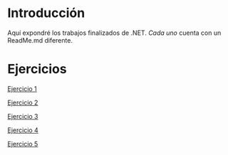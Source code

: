 # Introducción
Aquí expondré los trabajos finalizados de .NET.
*Cada uno* cuenta con un ReadMe.md diferente.

# Ejercicios
[Ejercicio 1](https://github.com/ShodytheWolf/TallerNET-exercises/tree/main/NET%20ASP%20Core%20Web/NET%20Web%20API/Ejemplo1)

[Ejercicio 2](https://github.com/ShodytheWolf/TallerNET-exercises/tree/main/NET%20ASP%20Core%20Web/NET%20Web%20API/PipeLineExercise)

[Ejercicio 3](https://github.com/ShodytheWolf/TallerNET-exercises/blob/main/NET%20ASP%20Core%20Web/NET%20Web%20API/Ejercicio4)

[Ejercicio 4](https://github.com/ShodytheWolf/TallerNET-exercises/blob/main/NET%20ASP%20Core%20Web/NET%20Web%20API/SignalRLoginExercise/readme.md)

[Ejercicio 5](https://github.com/ShodytheWolf/TallerNET-exercises/tree/main/NET%20ASP%20Core%20Web/NET%20Web%20API/BlazorLogin)
